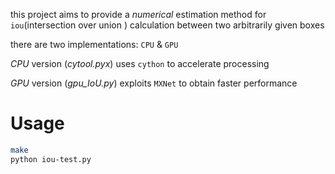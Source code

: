 this project aims to provide a *numerical* estimation method for `iou`(intersection over union )
calculation between two arbitrarily given boxes

there are two implementations: `CPU` & `GPU`

*CPU* version (*cytool.pyx*) uses `cython` to accelerate processing

*GPU* version (*gpu_IoU.py*) exploits `MXNet` to obtain faster performance

# Usage
```sh
make
python iou-test.py
```


